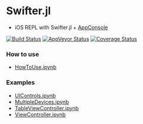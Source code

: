 Swifter.jl
==========

  * iOS REPL with Swifter.jl + [AppConsole](https://github.com/wookay/AppConsole)

  [![Build Status](https://api.travis-ci.org/wookay/Swifter.jl.svg?branch=master)](https://travis-ci.org/wookay/Swifter.jl)
  [![AppVeyor Status](https://ci.appveyor.com/api/projects/status/o2s4mck7t36ox7jk/branch/master?svg=true)](https://ci.appveyor.com/project/wookay/swifter-jl/branch/master)
  [![Coverage Status](https://coveralls.io/repos/github/wookay/Swifter.jl/badge.svg?branch=master)](https://coveralls.io/github/wookay/Swifter.jl?branch=master)


### How to use
 - [HowToUse.ipynb](https://github.com/wookay/AppConsole/blob/master/notebooks/HowToUse.ipynb)


### Examples

 - [UIControls.ipynb](https://github.com/wookay/AppConsole/blob/master/notebooks/UIControls.ipynb)
 - [MultipleDevices.ipynb](https://github.com/wookay/AppConsole/blob/master/notebooks/MultipleDevices.ipynb)
 - [TableViewController.ipynb](https://github.com/wookay/AppConsole/blob/master/notebooks/TableViewController.ipynb)
 - [ViewController.ipynb](https://github.com/wookay/AppConsole/blob/master/notebooks/ViewController.ipynb)
